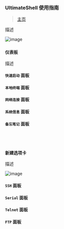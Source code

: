 ### UltimateShell 使用指南
> [主页](https://g3g4x5x6.github.io/ultimateshell/)

描述

![image](https://user-images.githubusercontent.com/87740076/136369898-6d046916-2f9f-4e52-af4c-cf9812668947.png)



### `仪表板`
描述

#### `快速启动` 面板
#### `本地终端` 面板
#### `网络连接` 面板
#### `系统信息` 面板
#### `备忘笔记` 面板

<br><br>

### `新建选项卡`
描述

![image](https://user-images.githubusercontent.com/87740076/136373138-948723bd-7096-4f76-bef3-bab672b65893.png)


#### `SSH` 面板
#### `Serial` 面板
#### `Telnet` 面板
#### `FTP` 面板
